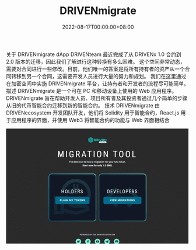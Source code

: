 ﻿---
title: "DRIVENmigrate"
description: "迁移项目的智能合约和持有人申领新代币的枢纽"
date: 2022-08-17T00:00:00+08:00
lastmod: 2022-08-17T00:00:00+08:00
draft: false
authors: ["boogArno"]
featuredImage: "drivenmigrate.png"
tags: ["Other","DRIVENmigrate"]
categories: ["nfts"]
nfts: ["Other"]
blockchain: "BSC"
website: "https://drivenmigrate.finance/"
twitter: "https://twitter.com/DRIVENprotocol"
discord: "https://discord.com/invite/qZ36FNT23w"
telegram: "https://t.me/DRIVENx"
github: "https://github.com/DRIVENx"
youtube: "https://www.youtube.com/c/DRIVENx"
twitch: ""
facebook: "https://www.facebook.com/DRIVENprotocol"
instagram: "https://www.instagram.com/drivenprotocol/"
reddit: "https://www.reddit.com/r/DRIVENecosystem/"
medium: ""
steam: ""
gitbook: ""
googleplay: ""
appstore: ""
status: "Live"
weight: 
lightgallery: true
toc: true
pinned: false
recommend: false
recommend1: false
---
关于 DRIVENmigrate dApp
DRIVENteam 最近完成了从 DRIVENx 1.0 合约到 2.0 版本的迁移，因此我们了解进行这种转换有多么困难。
这个空间非常动态，需要对合同进行一些修改。目前，他们唯一的答案是将所有持有者的资产从一个合同转移到另一个合同，这需要开发人员进行大量的努力和规划。
我们在这里通过在加密空间中实施 DRIVENmigrate 平台，让持有者和开发者的流程尽可能简单。
描述
DRIVENmigrate 是一个可在 PC 和移动设备上使用的 Web 应用程序。 DRIVENmigrate 旨在帮助开发人员、项目所有者及其投资者通过几个简单的步骤从旧的代币智能合约迁移到新的智能合约。
技术
DRIVENmigrate 由 DRIVENecosystem 开发团队开发，他们将 Solidity 用于智能合约，React.js 用于应用程序的界面，并使用 Web3 将智能合约的功能与 Web 界面相结合

![drivenmigrate-dapp-other-bsc-image1-500x315_06dc2d5f82f65c53eb83bbe731798656](drivenmigrate-dapp-other-bsc-image1-500x315_06dc2d5f82f65c53eb83bbe731798656.png)